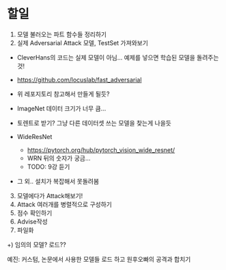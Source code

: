 # 할일
1. 모델 불러오는 파트 함수들 정리하기
2. 실제 Adversarial Attack 모델, TestSet 가져와보기
  * CleverHans의 코드는 실제 모델이 아님... 예제를 넣으면 학습된 모델을 돌려주는것!
  * https://github.com/locuslab/fast_adversarial
  * 위 레포지토리 참고해서 만들게 될듯?
  
  * ImageNet 데이터 크기가 너무 큼...
  * 토렌트로 받기? 그냥 다른 데이터셋 쓰는 모델을 찾는게 나을듯

  * WideResNet  
    * https://pytorch.org/hub/pytorch_vision_wide_resnet/
    * WRN 뒤의 숫자가 궁금...
    * TODO: 9강 듣기
  * 그 외.. 설치가 복잡해서 못돌려봄
3. 모델에다가 Attack해보기!
4. Attack 여러개를 병렬적으로 구성하기
5. 점수 확인하기
6. Advise작성
7. 파일화

+) 임의의 모델? 로드??

예진: 커스텀, 논문에서 사용한 모델들 로드 하고 원후오빠의 공격과 합치기